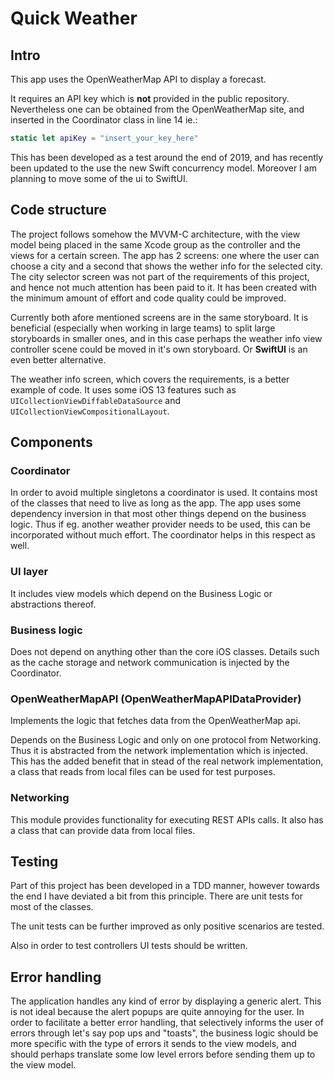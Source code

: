 #  Quick Weather

## Intro

This app uses the OpenWeatherMap API to display a forecast. 

It requires an API key which is **not** provided in the public repository. Nevertheless one can be obtained from the OpenWeatherMap site, and inserted in the Coordinator class in line 14 ie.:

```swift
static let apiKey = "insert_your_key_here"
```

This has been developed as a test around the end of 2019, and has recently been updated to the use the new Swift concurrency model. Moreover I am planning to move some of the ui to SwiftUI.

## Code structure

The project follows somehow the MVVM-C architecture, with the view model being placed in the same Xcode group as the controller and the views for a certain screen. The app has 2 screens: one where the user can choose a city and a second that shows the wether info for the selected city. The city selector screen was not part of the requirements of this project, and hence not much attention has been paid to it. It has been created with the minimum amount of effort and code quality could be improved.

Currently both afore mentioned screens are in the same storyboard. It is beneficial (especially when working in large teams) to split large storyboards in smaller ones, and in this case perhaps the weather info view controller scene could be moved in it's own storyboard. Or **SwiftUI** is an even better alternative.

The weather info screen, which covers the requirements, is a better example of code.  It uses some iOS 13 features such as `UICollectionViewDiffableDataSource` and  `UICollectionViewCompositionalLayout`. 

## Components

### Coordinator 

In order to avoid multiple singletons a coordinator is used. It contains most of the classes that need to live as long as the app. The app uses some dependency inversion in that most other things depend on the business logic. Thus if eg. another weather provider needs to be used, this can be incorporated without much effort. The coordinator helps in this respect as well.

### UI layer

It includes view models which depend on the Business Logic or abstractions thereof. 

### Business logic

Does not depend on anything other than the core iOS classes. Details such as the cache storage and network communication is injected by the Coordinator.

### OpenWeatherMapAPI (OpenWeatherMapAPIDataProvider)

Implements the logic that fetches data from the OpenWeatherMap api. 

Depends on the Business Logic and only on one protocol from Networking. Thus it is abstracted from the network implementation which is injected. This has the added benefit that in stead of the real network implementation, a class that reads from local files can be used for test purposes.

### Networking 

This module provides functionality for executing REST APIs calls. It also has a class that can provide data from local files.

## Testing

Part of this project has been developed in a TDD manner, however towards the end I have deviated a bit from this principle. There are unit tests for most of the classes.

The unit tests can be further improved as only positive scenarios are tested. 

Also in order to test controllers UI tests should be written.

## Error handling 

The application handles any kind of error by displaying a generic alert. This is not ideal because the alert popups are quite annoying for the user. In order to facilitate a better error handling, that selectively informs the user of errors through let's say pop ups and "toasts", the business logic should be more specific with the type of errors it sends to the view models, and should perhaps translate some low level errors before sending them up to the view model.
